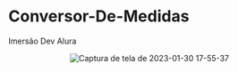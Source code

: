 # Conversor-De-Medidas
Imersão Dev Alura


<div align="center">

![Captura de tela de 2023-01-30 17-55-37](https://user-images.githubusercontent.com/54086293/215593232-ff671115-5055-4be7-a021-f44479278a9a.jpg)

</div>
